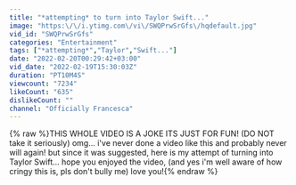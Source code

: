 ```yaml
---
title: "*attempting* to turn into Taylor Swift..."
image: "https:\/\/i.ytimg.com\/vi\/SWQPrwSrGfs\/hqdefault.jpg"
vid_id: "SWQPrwSrGfs"
categories: "Entertainment"
tags: ["*attempting*","Taylor","Swift..."]
date: "2022-02-20T00:29:42+03:00"
vid_date: "2022-02-19T15:30:03Z"
duration: "PT10M4S"
viewcount: "7234"
likeCount: "635"
dislikeCount: ""
channel: "Officially Francesca"
---
```

{% raw %}THIS WHOLE VIDEO IS A JOKE ITS JUST FOR FUN! (DO NOT take it seriously) omg... i've never done a video like this and probably never will again! but since it was suggested, here is my attempt of turning into Taylor Swift... hope you enjoyed the video, (and yes i'm well aware of how cringy this is, pls don't bully me) love you!{% endraw %}
